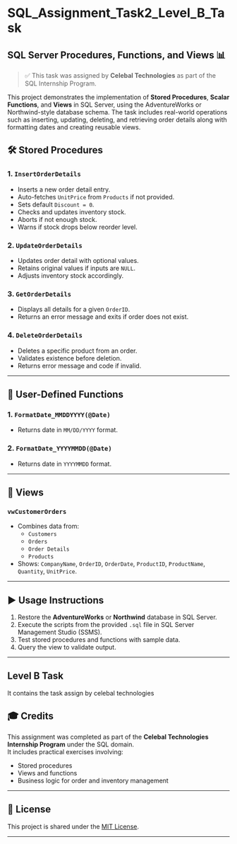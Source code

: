 # SQL_Assignment_Task2_Level_B_Task

## SQL Server Procedures, Functions, and Views 📊

> ✅ This task was assigned by **Celebal Technologies** as part of the SQL Internship Program.

This project demonstrates the implementation of **Stored Procedures**, **Scalar Functions**, and **Views** in SQL Server, using the AdventureWorks or Northwind-style database schema. The task includes real-world operations such as inserting, updating, deleting, and retrieving order details along with formatting dates and creating reusable views.



## 🛠 Stored Procedures

### 1. `InsertOrderDetails`
- Inserts a new order detail entry.
- Auto-fetches `UnitPrice` from `Products` if not provided.
- Sets default `Discount = 0`.
- Checks and updates inventory stock.
- Aborts if not enough stock.
- Warns if stock drops below reorder level.

### 2. `UpdateOrderDetails`
- Updates order detail with optional values.
- Retains original values if inputs are `NULL`.
- Adjusts inventory stock accordingly.

### 3. `GetOrderDetails`
- Displays all details for a given `OrderID`.
- Returns an error message and exits if order does not exist.

### 4. `DeleteOrderDetails`
- Deletes a specific product from an order.
- Validates existence before deletion.
- Returns error message and code if invalid.

---

## 🧮 User-Defined Functions

### 1. `FormatDate_MMDDYYYY(@Date)`
- Returns date in `MM/DD/YYYY` format.

### 2. `FormatDate_YYYYMMDD(@Date)`
- Returns date in `YYYYMMDD` format.

---

## 🔎 Views

### `vwCustomerOrders`
- Combines data from:
  - `Customers`
  - `Orders`
  - `Order Details`
  - `Products`
- Shows: `CompanyName`, `OrderID`, `OrderDate`, `ProductID`, `ProductName`, `Quantity`, `UnitPrice`.

---

## ▶️ Usage Instructions

1. Restore the **AdventureWorks** or **Northwind** database in SQL Server.
2. Execute the scripts from the provided `.sql` file in SQL Server Management Studio (SSMS).
3. Test stored procedures and functions with sample data.
4. Query the view to validate output.

---
## Level B Task
It contains the task assign by celebal technologies 

## 🎓 Credits

This assignment was completed as part of the **Celebal Technologies Internship Program** under the SQL domain.  
It includes practical exercises involving:
- Stored procedures
- Views and functions
- Business logic for order and inventory management

---

## 📝 License

This project is shared under the [MIT License](LICENSE).

---

